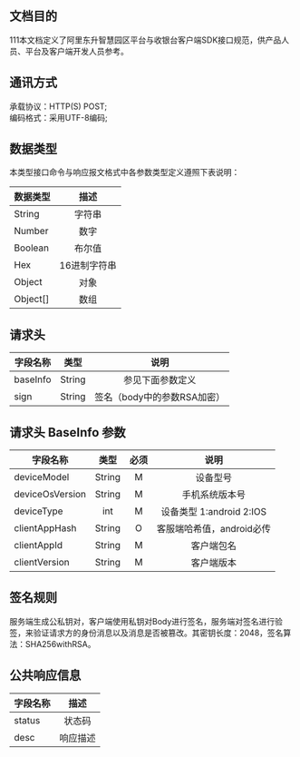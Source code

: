 ## <span id="api-example-for-a-submenu-purpose">文档目的</span>
111本文档定义了阿里东升智慧园区平台与收银台客户端SDK接口规范，供产品人员、平台及客户端开发人员参考。

## <span id="api-example-for-a-submenu-entry-interface">通讯方式</span>
承载协议：HTTP(S) POST;
<br/>
编码格式：采用UTF-8编码;

## <span id="api-example-for-a-submenu-entry-data">数据类型</span>
本类型接口命令与响应报文格式中各参数类型定义遵照下表说明：

| 数据类型       | 描述           |
| ------------- |:--------------:|
| String        | 字符串          |
| Number        | 数字            |
| Boolean       | 布尔值          |
| Hex           | 16进制字符串    |
| Object        | 对象            |
| Object[] | 数组 |

## <span id="api-example-for-a-submenu-entry-header">请求头</span>
| 字段名称    | 类型           |说明           |
| ------------- |:--------------:|:--------------:|
|baseInfo  | String |参见下面参数定义|
|sign | String |签名（body中的参数RSA加密）|

## <span id="api-example-for-a-submenu-entry-basereq">请求头 BaseInfo 参数</span>
| 字段名称    | 类型           |必须           |说明           |
| ------------- |:--------------:|:--------------:|:--------------:|
|deviceModel	|String	|M	|设备型号|
|deviceOsVersion	|String	|M	|手机系统版本号|
|deviceType	|int	|M	|设备类型 1:android 2:IOS|
|clientAppHash	|String	|O	|客服端哈希值，android必传|
|clientAppId	|String	|M	|客户端包名|
|clientVersion	|String	|M	|客户端版本|

## <span id="api-example-for-a-submenu-entry-baseresp">签名规则</span> 

服务端生成公私钥对，客户端使用私钥对Body进行签名，服务端对签名进行验签，来验证请求方的身份消息以及消息是否被篡改。其密钥长度：2048，签名算法：SHA256withRSA。

## <span id="api-example-for-a-submenu-entry-baseresp">公共响应信息</span>

| 字段名称    | 描述           |
| ------------- |:--------------:|
| status |状态码 |
| desc |响应描述 |

